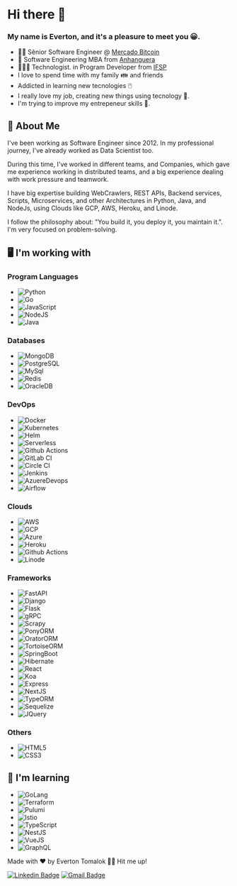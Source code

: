 # Hi there 👋
### My name is Everton, and it's a pleasure to meet you :grinning:.

- 👨‍💻 Sênior Software Engineer @ <a href="https://mercadobitcoin.com.br/">Mercado Bitcoin</a>
- 📜 Software Engineering MBA from <a href="https://www.anhanguera.com.br/">Anhanguera</a>
- 👨🏻‍🎓 Technologist. in Program Developer from <a href="https://www.ifsp.edu.br/">IFSP</a>
- I love to spend time with my family :family: and friends 
- Addicted in learning new tecnologies :computer_mouse:
- I really love my job, creating new things using tecnology :minidisc:.
- I'm trying to improve my entrepeneur skills :office:.

## :adult: About Me

I've been working as Software Engineer since 2012. In my professional journey, I've already worked as Data Scientist too.

During this time, I've worked in different teams, and Companies, which gave me experience working in distributed teams, and a big experience dealing with work pressure and teamwork.

I have big expertise building WebCrawlers, REST APIs, Backend services, Scripts, Microservices, and other Architectures in Python, Java, and NodeJs, using Clouds like GCP, AWS, Heroku, and Linode.

I follow the philosophy about: "You build it, you deploy it, you maintain it.". I'm very focused on problem-solving.

## :desktop_computer: I'm working with

### Program Languages
 - ![Python](https://img.shields.io/static/v1?label=&message=Python&color=yellow)
 - ![Go](https://img.shields.io/static/v1?label=&message=JavaScript&color=blue)
 - ![JavaScript](https://img.shields.io/static/v1?label=&message=JavaScript&color=orange)
 - ![NodeJS](https://img.shields.io/static/v1?label=&message=NodeJS&color=brightgreen)
 - ![Java](https://img.shields.io/static/v1?label=&message=Java&color=red)
 
### Databases
 - ![MongoDB](https://img.shields.io/static/v1?label=&message=MongoDB&color=green)
 - ![PostgreSQL](https://img.shields.io/static/v1?label=&message=PostgreSQL&color=blue)
 - ![MySql](https://img.shields.io/static/v1?label=&message=MySQL&color=orange)
 - ![Redis](https://img.shields.io/static/v1?label=&message=Redis&color=khaki)
 - ![OracleDB](https://img.shields.io/static/v1?label=&message=OracleDB&color=red)

### DevOps
 - ![Docker](https://img.shields.io/badge/-Docker-blue)
 - ![Kubernetes](https://img.shields.io/badge/-Kubernetes-green)
 - ![Helm](https://img.shields.io/badge/-Helm-green)
 - ![Serverless](https://img.shields.io/badge/-Serverless-yellow)
 - ![Github Actions](https://img.shields.io/badge/-Github_Actions-orange)
 - ![GitLab CI](https://img.shields.io/badge/-GitLab_CI-gray)
 - ![Circle CI](https://img.shields.io/badge/-CircleCI-green)
 - ![Jenkins](https://img.shields.io/badge/-Jenkins-red)
 - ![AzuereDevops](https://img.shields.io/badge/-AzureDevops-maroon)
 - ![Airflow](https://img.shields.io/badge/-Airflow-khaki)
 
### Clouds

 - ![AWS](https://img.shields.io/static/v1?label=&message=AWS&color=orange)
 - ![GCP](https://img.shields.io/static/v1?label=&message=GCP&color=red)
 - ![Azure](https://img.shields.io/static/v1?label=&message=Azure&color=blue)
 - ![Heroku](https://img.shields.io/static/v1?label=&message=Heroku&color=royalblue)
 - ![Github Actions](https://img.shields.io/badge/-Digital_Ocean-dodgerblue)
 - ![Linode](https://img.shields.io/static/v1?label=&message=Linode&color=green)

### Frameworks
 - ![FastAPI](https://img.shields.io/badge/-FastAPI-blue)
 - ![Django](https://img.shields.io/badge/-Django-green)
 - ![Flask](https://img.shields.io/badge/-Flask-yellow)
 - ![gRPC](https://img.shields.io/badge/-gRPC-red)
 - ![Scrapy](https://img.shields.io/badge/-Scrapy-khaki)
 - ![PonyORM](https://img.shields.io/badge/-PonyORM-darkred)
 - ![OratorORM](https://img.shields.io/badge/-OratorORM-gold)
 - ![TortoiseORM](https://img.shields.io/badge/-TortoiseORM-yellowgreen)
 - ![SpringBoot](https://img.shields.io/badge/-SpringBoot-blue)
 - ![Hibernate](https://img.shields.io/badge/-Hibernate-blue)
 - ![React](https://img.shields.io/badge/-React-ff69b4)
 - ![Koa](https://img.shields.io/badge/-Koa-blueviolet)
 - ![Express](https://img.shields.io/badge/-Express-yellow)
 - ![NextJS](https://img.shields.io/badge/-NextJS-blue)
 - ![TypeORM](https://img.shields.io/badge/-TypeORM%20-red)
 - ![Sequelize](https://img.shields.io/badge/-Sequelize%20-gray)
 - ![JQuery](https://img.shields.io/badge/-JQuery-blue)

### Others

 - ![HTML5](https://img.shields.io/static/v1?label=&message=HTML5&color=red) 
 - ![CSS3](https://img.shields.io/static/v1?label=&message=CSS3&color=blue)

## :open_book: I'm learning
 - ![GoLang](https://img.shields.io/badge/-GoLang-blue)
 - ![Terraform](https://img.shields.io/badge/-Terraform-green)
 - ![Pulumi](https://img.shields.io/badge/-Pulumi-coral)
 - ![Istio](https://img.shields.io/badge/-Istio-green)
 - ![TypeScript](https://img.shields.io/badge/-TypeScript-red)
 - ![NestJS](https://img.shields.io/badge/-NestJS-green)
 - ![VueJS](https://img.shields.io/badge/-VueJS-darkred)
 - ![GraphQL](https://img.shields.io/badge/-GraphQL-yellowgreen)

Made with ❤️ by Everton Tomalok 👋🏽 Hit me up!

 [![Linkedin Badge](https://img.shields.io/badge/-Everton_Tomalok-blue?style=flat-square&logo=Linkedin&logoColor=white&link=https://www.linkedin.com/in/evertontomalok/)](https://www.linkedin.com/in/evertontomalok/) 
[![Gmail Badge](https://img.shields.io/badge/-evertontomalok123@gmail.com-c14438?style=flat-square&logo=Gmail&logoColor=white&link=mailto:everton.tomalok123@gmail.com)](mailto:evertontomalok123@gmail.com)
